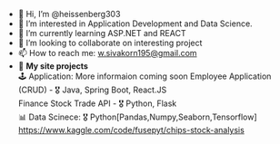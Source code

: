 - 👋 Hi, I’m @heissenberg303
- 👀 I’m interested in Application Development and Data Science.
- 🌱 I’m currently learning ASP.NET and REACT
- 💞️ I’m looking to collaborate on interesting project
- 📫 How to reach me: w.sivakorn195@gmail.com
- :gift: **My site projects**  
                         :joystick: Application: More informaion coming  soon
                                                 Employee Application (CRUD) - :medal_military: Java, Spring Boot, React.JS<br/>
                                                 Finance Stock Trade API - :medal_military: Python, Flask<br/>
                         :bar_chart: Data Scinece: :medal_military: Python[Pandas,Numpy,Seaborn,Tensorflow]<br/>
                                                  https://www.kaggle.com/code/fusepyt/chips-stock-analysis<br/>

<!---
heissenberg303/heissenberg303 is a ✨ special ✨ repository because its `README.md` (this file) appears on your GitHub profile.
You can click the Preview link to take a look at your changes.
--->
